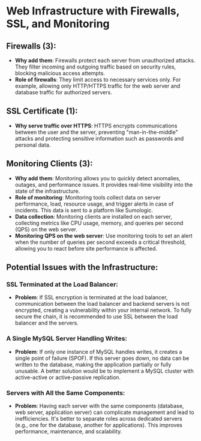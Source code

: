 # Web Infrastructure with Firewalls, SSL, and Monitoring

## Firewalls (3):

- **Why add them**: Firewalls protect each server from unauthorized attacks. They filter incoming and outgoing traffic based on security rules, blocking malicious access attempts.
- **Role of firewalls**: They limit access to necessary services only. For example, allowing only HTTP/HTTPS traffic for the web server and database traffic for authorized servers.

## SSL Certificate (1):

- **Why serve traffic over HTTPS**: HTTPS encrypts communications between the user and the server, preventing "man-in-the-middle" attacks and protecting sensitive information such as passwords and personal data.

## Monitoring Clients (3):

- **Why add them**: Monitoring allows you to quickly detect anomalies, outages, and performance issues. It provides real-time visibility into the state of the infrastructure.
- **Role of monitoring**: Monitoring tools collect data on server performance, load, resource usage, and trigger alerts in case of incidents. This data is sent to a platform like Sumologic.
- **Data collection**: Monitoring clients are installed on each server, collecting metrics like CPU usage, memory, and queries per second (QPS) on the web server.
- **Monitoring QPS on the web server**: Use monitoring tools to set an alert when the number of queries per second exceeds a critical threshold, allowing you to react before site performance is affected.

## Potential Issues with the Infrastructure:

### SSL Terminated at the Load Balancer:

- **Problem**: If SSL encryption is terminated at the load balancer, communication between the load balancer and backend servers is not encrypted, creating a vulnerability within your internal network. To fully secure the chain, it is recommended to use SSL between the load balancer and the servers.

### A Single MySQL Server Handling Writes:

- **Problem**: If only one instance of MySQL handles writes, it creates a single point of failure (SPOF). If this server goes down, no data can be written to the database, making the application partially or fully unusable. A better solution would be to implement a MySQL cluster with active-active or active-passive replication.

### Servers with All the Same Components:

- **Problem**: Having each server with the same components (database, web server, application server) can complicate management and lead to inefficiencies. It's better to separate roles across dedicated servers (e.g., one for the database, another for applications). This improves performance, maintenance, and scalability.
